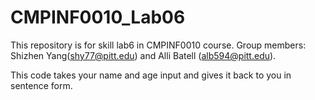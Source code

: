 # CMPINF0010_Lab06
This repository is for skill lab6 in CMPINF0010 course.
Group members:
Shizhen Yang(shy77@pitt.edu)
and
Alli Batell (alb594@pitt.edu).

This code takes your name and age input and gives it back to you in sentence form.
